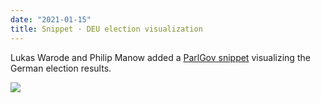 ```yaml
---
date: "2021-01-15"
title: Snippet · DEU election visualization
---
```


Lukas Warode and Philip Manow added a [ParlGov snippet](https://github.com/hdigital/parlgov-snippets/tree/master/deu-election) visualizing the German election results.

![](/images/parliament-sweden.jpg)
